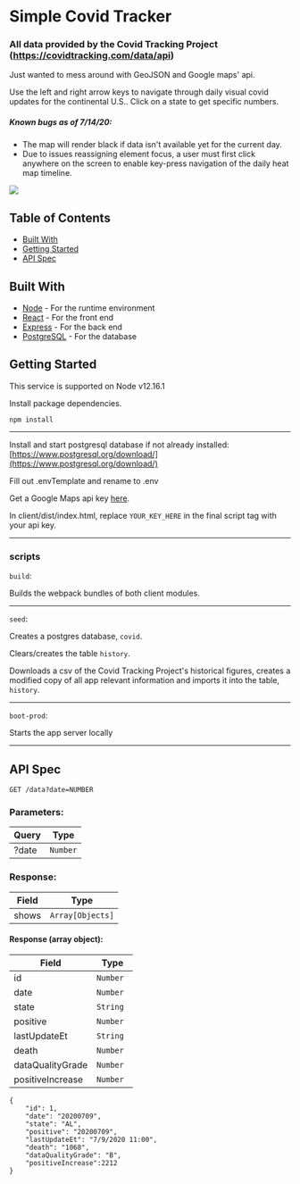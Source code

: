 # Simple Covid Tracker 
### All data provided by the Covid Tracking Project (https://covidtracking.com/data/api)
Just wanted to mess around with GeoJSON and Google maps' api. 

Use the left and right arrow keys to navigate through daily visual covid updates for the continental U.S.. 
Click on a state to get specific numbers. 

##### Known bugs as of 7/14/20: 
* The map will render black if data isn't available yet for the current day.
* Due to issues reassigning element focus, a user must first click anywhere on the screen to enable key-press navigation of the daily heat map timeline.


![](https://i.imgur.com/LSHYlo3.gif)

## Table of Contents
* [Built With](#built-with)
* [Getting Started](#getting-started)
* [API Spec](#api-spec)

## Built With
* [Node](https://nodejs.org/en/docs/) - For the runtime environment
* [React](https://reactjs.org/docs/getting-started.html) - For the front end
* [Express](https://expressjs.com/en/guide/routing.html) - For the back end
* [PostgreSQL](https://www.postgresql.org/docs/) - For the database

## Getting Started

This service is supported on Node v12.16.1

Install package dependencies.

`npm install`

------

Install and start postgresql database if not already installed:
[https://www.postgresql.org/download/](https://www.postgresql.org/download/)

Fill out .envTemplate and rename to .env

Get a Google Maps api key [here](https://developers.google.com/maps/documentation/javascript/get-api-key).

In client/dist/index.html, replace `YOUR_KEY_HERE` in the final script tag with your api key. 

---
### scripts

`build`:

Builds the webpack bundles of both client modules.

---

`seed`:

Creates a postgres database, `covid`.

Clears/creates the table `history`.

Downloads a csv of the Covid Tracking Project's historical figures, creates a modified copy of all app relevant information and imports it into the table, `history`.

---

`boot-prod`:

Starts the app server locally

---

## API Spec

`GET /data?date=NUMBER`

### Parameters:

| Query | Type |
| --- | --- |
| ?date | `Number` |

### Response:

| Field | Type |
| ----- | ---- |
| shows| `Array[Objects]`|

#### Response (array object):
| Field | Type |
| ----- | ---- |
|id| `Number`|
| date| `Number`|
| state | `String`|
| positive | `Number `|
| lastUpdateEt | `String`|
| death | `Number `|
| dataQualityGrade | `Number `|
| positiveIncrease | `Number `|


```
{
    "id": 1,
    "date": "20200709",
    "state": "AL",
    "positive": "20200709",
    "lastUpdateEt": "7/9/2020 11:00",
    "death": "1068",
    "dataQualityGrade": "B",
    "positiveIncrease":2212
}

```